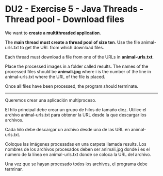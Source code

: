 # DU2 - Exercise 5 - Java Threads - Thread pool - Download files

We want to **create a multithreaded application**.

The **main thread must create a thread pool of size ten**. Use the file animal-urls.txt to get the URL from which download files.

Each thread must download a file from one of the URLs in **animal-urls.txt**.

Place the processed images in a folder called results. The names of the processed files should be **animali.jpg** where i is the number of the line in animal-urls.txt where the URL of the file is placed.

Once all files have been processed, the program should terminate.

---
Queremos crear una aplicación multiproceso.

El hilo principal debe crear un grupo de hilos de tamaño diez. Utilice el archivo animal-urls.txt para obtener la URL desde la que descargar los archivos.

Cada hilo debe descargar un archivo desde una de las URL en animal-urls.txt.

Coloque las imágenes procesadas en una carpeta llamada results. Los nombres de los archivos procesados ​​deben ser animali.jpg donde i es el número de la línea en animal-urls.txt donde se coloca la URL del archivo.

Una vez que se hayan procesado todos los archivos, el programa debe terminar.
